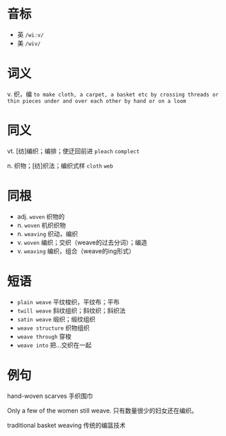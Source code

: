 # 音标

- 英 `/wiːv/`
- 美 `/wiv/`

# 词义

v. 织，编
`to make cloth, a carpet, a basket etc by crossing threads or thin pieces under and over each other by hand or on a loom`

# 同义

vt. [纺]编织；编排；使迂回前进
`pleach` `complect`

n. 织物；[纺]织法；编织式样
`cloth` `web`

# 同根

- adj. `woven` 织物的
- n. `woven` 机织织物
- n. `weaving` 织动，编织
- v. `woven` 编织；交织（weave的过去分词）；编造
- v. `weaving` 编织，组合（weave的ing形式）

# 短语

- `plain weave` 平纹梭织，平纹布；平布
- `twill weave` 斜纹组织；斜纹织；斜织法
- `satin weave` 缎织；缎纹组织
- `weave structure` 织物组织
- `weave through` 穿梭
- `weave into` 把...交织在一起

# 例句

hand-woven scarves
手织围巾

Only a few of the women still weave.
只有数量很少的妇女还在编织。

traditional basket weaving
传统的编篮技术


